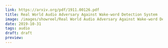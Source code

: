```yaml
---
link: https://arxiv.org/pdf/1911.00126.pdf
title: Real World Audio Adversary Against Wake-word Detection System
image: /images/showreel/Real World Audio Adversary Against Wake-word Detection System.jpg
date: 2019-10-31
tags: audio
draft: draft
preview:
---
```



